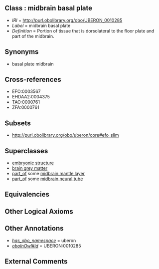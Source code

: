 
## Class : midbrain basal plate

 * *IRI* = http://purl.obolibrary.org/obo/UBERON_0010285
 * *Label* = midbrain basal plate
 * *Definition* = Portion of tissue that is dorsolateral to the floor plate and part of the midbrain.

## Synonyms

 * basal plate midbrain

## Cross-references

 * EFO:0003567
 * EHDAA2:0004375
 * TAO:0000761
 * ZFA:0000761

## Subsets

 * http://purl.obolibrary.org/obo/uberon/core#efo_slim

## Superclasses

 * [embryonic structure](../../UBERON/50/UBERON_0002050.md)
 * [brain grey matter](../../UBERON/28/UBERON_0003528.md)
 * [part_of](../../BFO/50/BFO_0000050.md) some [midbrain mantle layer](../../UBERON/81/UBERON_0009581.md)
 * [part_of](../../BFO/50/BFO_0000050.md) some [midbrain neural tube](../../UBERON/86/UBERON_0010286.md)

## Equivalencies


## Other Logical Axioms


## Other Annotations

 * *[has_obo_namespace](../../ce/oboInOwl#hasOBONamespace.md)* = uberon
 * *[oboInOwl#id](../../id/oboInOwl#id.md)* = UBERON:0010285

## External Comments

